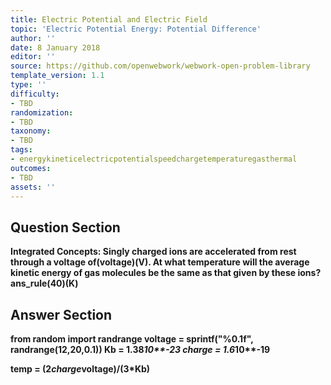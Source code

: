 ```yaml
---
title: Electric Potential and Electric Field
topic: 'Electric Potential Energy: Potential Difference'
author: ''
date: 8 January 2018
editor: ''
source: https://github.com/openwebwork/webwork-open-problem-library
template_version: 1.1
type: ''
difficulty:
- TBD
randomization:
- TBD
taxonomy:
- TBD
tags:
- energykineticelectricpotentialspeedchargetemperaturegasthermal
outcomes:
- TBD
assets: ''
---
```


## Question Section 

<b>
<b>Integrated Concepts:<b> Singly charged ions are accelerated from rest through a voltage of(voltage)(V). At what temperature will the average kinetic energy of gas molecules be the same as that given by these ions?
ans_rule(40)(K)



## Answer Section

from random import randrange
voltage = sprintf("%0.1f", randrange(12,20,0.1))
Kb = 1.38*10**-23
charge = 1.6*10**-19

temp = (2*charge*voltage)/(3*Kb)